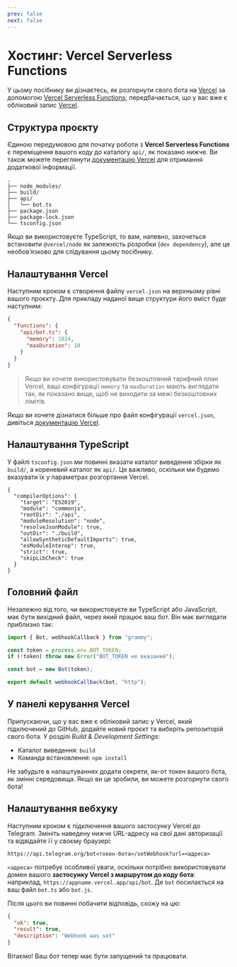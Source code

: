 ```yaml
---
prev: false
next: false
---
```


# Хостинг: Vercel Serverless Functions

У цьому посібнику ви дізнаєтесь, як розгорнути свого бота на [Vercel](https://vercel.com/) за допомогою [Vercel Serverless Functions](https://vercel.com/docs/functions/serverless-functions); передбачається, що у вас вже є обліковий запис [Vercel](https://vercel.com).

## Структура проєкту

Єдиною передумовою для початку роботи з **Vercel Serverless Functions** є переміщення вашого коду до каталогу `api/`, як показано нижче.
Ви також можете переглянути [документацію Vercel](https://vercel.com/docs/functions/serverless-functions#deploying-serverless-functions) для отримання додаткової інформації.

```asciiart:no-line-numbers
.
├── node_modules/
├── build/
├── api/
│   └── bot.ts
├── package.json
├── package-lock.json
└── tsconfig.json
```

Якщо ви використовуєте TypeScript, то вам, напевно, захочеться встановити `@vercel/node` як залежність розробки (`dev dependency`), але це необовʼязково для слідування цьому посібнику.

## Налаштування Vercel

Наступним кроком є створення файлу `vercel.json` на верхньому рівні вашого проєкту.
Для прикладу наданої вище структури його вміст буде наступним:

```json
{
  "functions": {
    "api/bot.ts": {
      "memory": 1024,
      "maxDuration": 10
    }
  }
}
```

> Якщо ви хочете використовувати безкоштовний тарифний план Vercel, ваші конфігурації `memory` та `maxDuration` мають виглядати так, як показано вище, щоб не виходити за межі безкоштовних лімітів.

Якщо ви хочете дізнатися більше про файл конфігурації `vercel.json`, дивіться [документацію Vercel](https://vercel.com/docs/projects/project-configuration).

## Налаштування TypeScript

У файлі `tsconfig.json` ми повинні вказати каталог виведення збірки як `build/`, а кореневий каталог як `api/`.
Це важливо, оскільки ми будемо вказувати їх у параметрах розгортання Vercel.

```json{5,8}
{
  "compilerOptions": {
    "target": "ES2019",
    "module": "commonjs",
    "rootDir": "./api",
    "moduleResolution": "node",
    "resolveJsonModule": true,
    "outDir": "./build",
    "allowSyntheticDefaultImports": true,
    "esModuleInterop": true,
    "strict": true,
    "skipLibCheck": true
  }
}
```

## Головний файл

Незалежно від того, чи використовуєте ви TypeScript або JavaScript, має бути вихідний файл, через який працює ваш бот. Він має виглядати приблизно так:

```ts
import { Bot, webhookCallback } from "grammy";

const token = process.env.BOT_TOKEN;
if (!token) throw new Error("BOT_TOKEN не вказаний");

const bot = new Bot(token);

export default webhookCallback(bot, "http");
```

## У панелі керування Vercel

Припускаючи, що у вас вже є обліковий запис у Vercel, який підключений до GitHub, додайте новий проєкт та виберіть репозиторій свого бота.
У розділі _Build & Development Settings_:

- Каталог виведення: `build`
- Команда встановлення: `npm install`

Не забудьте в налаштуваннях додати секрети, як-от токен вашого бота, як змінні середовища.
Якщо ви це зробили, ви можете розгорнути свого бота!

## Налаштування вебхуку

Наступним кроком є підключення вашого застосунку Vercel до Telegram.
Змініть наведену нижче URL-адресу на свої дані авторизації та відвідайте її у своєму браузері:

```text
https://api.telegram.org/bot<токен-бота>/setWebhook?url=<адреса>
```

`<адреса>` потребує особливої уваги, оскільки потрібно використовувати домен вашого **застосунку Vercel з маршрутом до коду бота**: наприклад, `https://appname.vercel.app/api/bot`.
Де `bot` посилається на ваш файл `bot.ts` або `bot.js`.

Після цього ви повинні побачити відповідь, схожу на цю:

```json
{
  "ok": true,
  "result": true,
  "description": "Webhook was set"
}
```

Вітаємо!
Ваш бот тепер має бути запущений та працювати.
